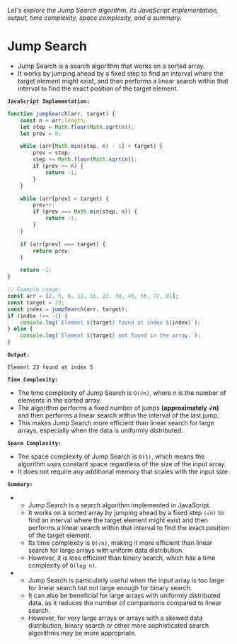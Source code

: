 *Let's explore the Jump Search algorithm, its JavaScript implementation, output, time complexity, space complexity, and a summary.*

# Jump Search


-   Jump Search is a search algorithm that works on a sorted array. 
-   It works by jumping ahead by a fixed step to find an interval where the target element might exist, and then performs a linear search within that interval to find the exact position of the target element.

**`JavaScript Implementation:`**


```javascript
function jumpSearch(arr, target) {
    const n = arr.length;
    let step = Math.floor(Math.sqrt(n));
    let prev = 0;

    while (arr[Math.min(step, n) - 1] < target) {
        prev = step;
        step += Math.floor(Math.sqrt(n));
        if (prev >= n) {
            return -1;
        }
    }

    while (arr[prev] < target) {
        prev++;
        if (prev === Math.min(step, n)) {
            return -1;
        }
    }

    if (arr[prev] === target) {
        return prev;
    }

    return -1;
}

// Example usage:
const arr = [2, 5, 8, 12, 16, 23, 38, 45, 56, 72, 91];
const target = 23;
const index = jumpSearch(arr, target);
if (index !== -1) {
    console.log(`Element ${target} found at index ${index}`);
} else {
    console.log(`Element ${target} not found in the array.`);
}
```

**`Output:`**

```
Element 23 found at index 5
```

**`Time Complexity:`**

-   The time complexity of Jump Search is `O(√n)`, where n is the number of elements in the sorted array. 
-   The algorithm performs a fixed number of jumps **(approximately √n)** and then performs a linear search within the interval of the last jump. 
-   This makes Jump Search more efficient than linear search for large arrays, especially when the data is uniformly distributed.

**`Space Complexity:`**

-   The space complexity of Jump Search is `O(1)`, which means the algorithm uses constant space regardless of the size of the input array. 
-   It does not require any additional memory that scales with the input size.

**`Summary:`**

- 
    -   Jump Search is a search algorithm implemented in JavaScript. 
    -   It works on a sorted array by jumping ahead by a fixed step `(√n)` to find an interval where the target element might exist and then performs a linear search within that interval to find the exact position of the target element. 
    -   Its time complexity is `O(√n)`, making it more efficient than linear search for large arrays with uniform data distribution. 
    -   However, it is less efficient than binary search, which has a time complexity of `O(log n)`.


- 
    -   Jump Search is particularly useful when the input array is too large for linear search but not large enough for binary search. 
    -   It can also be beneficial for large arrays with uniformly distributed data, as it reduces the number of comparisons compared to linear search. 
    -   However, for very large arrays or arrays with a skewed data distribution, binary search or other more sophisticated search algorithms may be more appropriate.